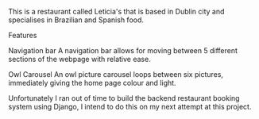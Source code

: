 This is a restaurant called Leticia's that is based in Dublin city and specialises in Brazilian and Spanish food.

Features

Navigation bar
A navigation bar allows for moving between 5 different sections of the webpage with relative ease. 

Owl Carousel
An owl picture carousel loops between six pictures, immediately giving the home page colour and light. 




Unfortunately I ran out of time to build the backend restaurant booking system using Django, I intend to do this on my next attempt at this project. 

